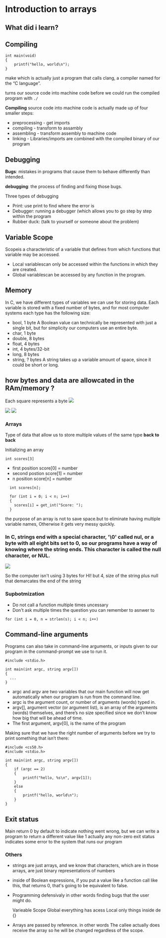 # Introduction to arrays

## What did i learn?

## Compiling

```
int main(void)
{
    printf("hello, world\n");
}
```
make which is actually just a program that calls clang, a compiler named for the “C language”.

turns our source code into machine code before we could run the compiled program with <code>./</code>

**Compiling** source code into machine code is actually made up of four smaller steps:

- preprocessing - get imports
- compiling -  transform to assambly
- assembling - transform assembly to machine code
- linking - Libraries/imports are combined with the compiled binary of our program

## Debugging

**Bugs**: mistakes in programs that cause them to behave differently than intended. 

**debugging**: the process of finding and fixing those bugs.

Three types of debugging 
- Print: use print to find where the error is
- Debugger: running a debugger (which allows you to go step by step within the program
- Rubber duck: (talk to yourself or someone about the problem)

## Variable Scope

Scopeis a characteristic of a variable that defines from which functions that variable may be accessed.
- Local variablescan only be accessed within the functions in which they are created.
- Global variablescan be accessed by any function in the program.

## Memory
In C, we have different types of variables we can use for storing data. Each variable is stored with a fixed number of bytes, and for most computer systems each type has the following size:

 - bool, 1 byte
        A Boolean value can technically be represented with just a single bit, but for simplicity our computers use an entire byte.
 - char, 1 byte
 - double, 8 bytes
 - float, 4 bytes
 - int, 4 bytes/32-bit
 -  long, 8 bytes
 - string, ? bytes
        A string takes up a variable amount of space, since it could be short or long.

## how bytes and data are allowcated in the RAm/memory ?

Each square represents a byte
<img src = "https://cs50.harvard.edu/x/2022/notes/2/ram.png">

<img src = "https://cs50.harvard.edu/x/2022/notes/2/scores.png">

<img src = "https://cs50.harvard.edu/x/2022/notes/2/binary.png">

### Arrays

Type of data that allow us to store multiple values of the same type **back to back**

Initializing an array

<code>int scores[3]</code>

- first position score[0] = number
- second postion score[1] = number
- n position score[n] = number

```
  int scores[n];

  for (int i = 0; i < n; i++)
  {
    scores[i] = get_int("Score: ");
  }
```

the purpose of an array is not to save space.but to eliminate having multiple variable names, Otherwise it gets very messy quickly.

### In C, strings end with a special character, '\0' called nul, or a byte with all eight bits set to 0, so our programs have a way of knowing where the string ends. This character is called the null character, or NUL. 

<img src = "https://cs50.harvard.edu/x/2022/notes/2/string.png">

So the computer isn't using 3 bytes for HI! but 4, size of the string plus null that demarcates the end of the string

### Supbotmization
- Do not call a function multiple times uncessary
- Don't ask multiple times the question you can remember to asnwer to

<code>for (int i = 0, n = strlen(s); i < n; i++)</code>
    
 ## Command-line arguments

 Programs can also take in command-line arguments, or inputs given to our program in the command-prompt we use to run it.
    
```  
#include <stdio.h>

int main(int argc, string argv[])
{
  ...
}
```
- argc and argv are two variables that our main function will now get automatically when our program is run from the command line. 
- argc is the argument count, or number of arguments (words) typed in. 
- argv[], argument vector (or argument list), is an array of the arguments (words) themselves, and there’s no size specified since we don’t know how big that will be ahead of time.
- The first argument, argv[0], is the name of the program 
    
Making sure that we have the right number of arguments before we try to print something that isn’t there:
```
#include <cs50.h>
#include <stdio.h>
  
int main(int argc, string argv[])
{
    if (argc == 2)
    {
        printf("hello, %s\n", argv[1]);
    }
    else
    {
        printf("hello, world\n");
    }
}
```
## Exit status

Main return 0 by default to indicate nothing went wrong, but we can write a program to return a different value like 1 actually any non-zero exit status indicates some error to the system that runs our program 

 
### Others
- strings are just arrays, and we know that characters, which are in those arrays, are just binary representations of numbers
    
- inside of Boolean expressions, if you put a value like a function call like this, that returns 0, that's going to be equivalent to false.
       
- Programming defensivaly in other words finding bugs that the user might do.
    
    Varieable Scope 
    Global everything has acess
    Local only things inside de {}
    
 - Arrays are  passed by reference. in other words The callee actually does receive the array so he will be changed regardless of the scope.
